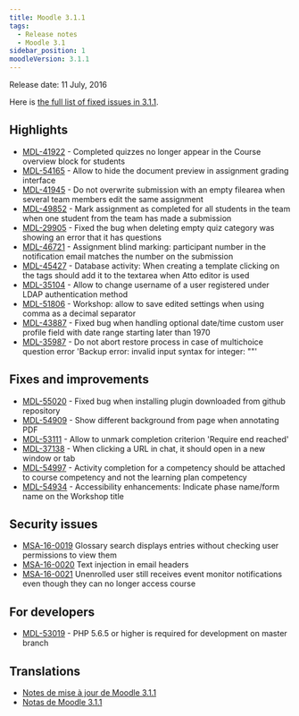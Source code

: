 ```yaml
---
title: Moodle 3.1.1
tags:
  - Release notes
  - Moodle 3.1
sidebar_position: 1
moodleVersion: 3.1.1
---
```

Release date: 11 July, 2016

Here is [the full list of fixed issues in 3.1.1](https://moodle.atlassian.net/secure/IssueNavigator!executeAdvanced.jspa?jqlQuery=project+%3D+mdl+AND+resolution+%3D+fixed+AND+fixVersion+in+%28%223.1.1%22%29+ORDER+BY+priority+DESC&runQuery=true&clear=true).

## Highlights

- [MDL-41922](https://moodle.atlassian.net/browse/MDL-41922) - Completed quizzes no longer appear in the Course overview block for students
- [MDL-54165](https://moodle.atlassian.net/browse/MDL-54165) - Allow to hide the document preview in assignment grading interface
- [MDL-41945](https://moodle.atlassian.net/browse/MDL-41945) - Do not overwrite submission with an empty filearea when several team members edit the same assignment
- [MDL-49852](https://moodle.atlassian.net/browse/MDL-49852) - Mark assignment as completed for all students in the team when one student from the team has made a submission
- [MDL-29905](https://moodle.atlassian.net/browse/MDL-29905) - Fixed the bug when deleting empty quiz category was showing an error that it has questions
- [MDL-46721](https://moodle.atlassian.net/browse/MDL-46721) - Assignment blind marking: participant number in the notification email matches the number on the submission
- [MDL-45427](https://moodle.atlassian.net/browse/MDL-45427) - Database activity: When creating a template clicking on the tags should add it to the textarea when Atto editor is used
- [MDL-35104](https://moodle.atlassian.net/browse/MDL-35104) - Allow to change username of a user registered under LDAP authentication method
- [MDL-51806](https://moodle.atlassian.net/browse/MDL-51806) - Workshop: allow to save edited settings when using comma as a decimal separator
- [MDL-43887](https://moodle.atlassian.net/browse/MDL-43887) - Fixed bug when handling optional date/time custom user profile field with date range starting later than 1970
- [MDL-35987](https://moodle.atlassian.net/browse/MDL-35987) - Do not abort restore process in case of multichoice question error 'Backup error: invalid input syntax for integer: ""'

## Fixes and improvements

- [MDL-55020](https://moodle.atlassian.net/browse/MDL-55020) - Fixed bug when installing plugin downloaded from github repository
- [MDL-54909](https://moodle.atlassian.net/browse/MDL-54909) - Show different background from page when annotating PDF
- [MDL-53111](https://moodle.atlassian.net/browse/MDL-53111) - Allow to unmark completion criterion 'Require end reached'
- [MDL-37138](https://moodle.atlassian.net/browse/MDL-37138) - When clicking a URL in chat, it should open in a new window or tab
- [MDL-54997](https://moodle.atlassian.net/browse/MDL-54997) - Activity completion for a competency should be attached to course competency and not the learning plan competency
- [MDL-54934](https://moodle.atlassian.net/browse/MDL-54934) - Accessibility enhancements: Indicate phase name/form name on the Workshop title

## Security issues

- [MSA-16-0019](https://moodle.org/mod/forum/discuss.php?d=336697) Glossary search displays entries without checking user permissions to view them
- [MSA-16-0020](https://moodle.org/mod/forum/discuss.php?d=336698) Text injection in email headers
- [MSA-16-0021](https://moodle.org/mod/forum/discuss.php?d=336699) Unenrolled user still receives event monitor notifications even though they can no longer access course

## For developers

- [MDL-53019](https://moodle.atlassian.net/browse/MDL-53019) - PHP 5.6.5 or higher is required for development on master branch

## Translations

- [Notes de mise à jour de Moodle 3.1.1](https://docs.moodle.org/fr/Notes_de_mise_à_jour_de_Moodle_3.1.1)
- [Notas de Moodle 3.1.1](https://docs.moodle.org/es/Notas_de_Moodle_3.1.1)
